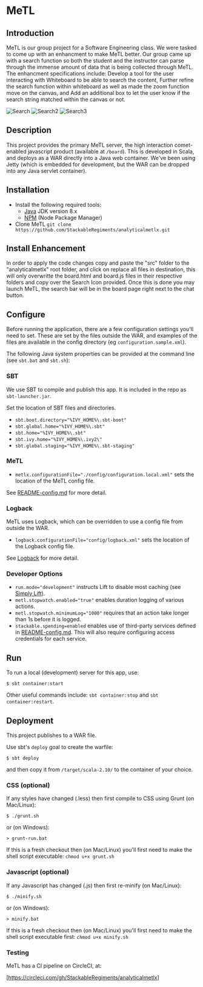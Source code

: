 # MeTL

## Introduction
MeTL is our group project for a Software Engineering class. We were tasked to come up with an enhancment to make MeTL better. Our group came up with a search function so both the student and the instructor can parse through the immense amount of data that is being collected through MeTL. The enhancment specifications include: Develop a tool for the user interacting with Whiteboard to be able to search the content, Further refine the search function within whiteboard as well as made the zoom function move on the canvas, and Add an additional box to let the user know if the search string matched within the canvas or not.

![Search](https://i.ibb.co/YWTgPgB/metl1.png)
![Search2](https://i.ibb.co/VYGbx2R/metl2.png)
![Search3](https://i.ibb.co/PNR2vmr/metl3.png)

## Description

This project provides the primary MeTL server, the high interaction comet-enabled javascript product (available at `/board`).  This is developed in Scala, and deploys as a WAR directly into a Java web container.  We've been using Jetty (which is embedded for development, but the WAR can be dropped into any Java servlet container).

## Installation

- Install the following required tools:
  - [Java](www.oracle.com/technetwork/java/javase/downloads) JDK version 8.x
  - [NPM](https://www.npmjs.com/get-npm) (Node Package Manager)
- Clone MeTL `git clone https://github.com/StackableRegiments/analyticalmetlx.git`

## Install Enhancement
In order to apply the code changes copy and paste the "src" folder to the "analyticalmetlx" root folder, and click on replace all files in destination, this will only overwritte the board.html and board.js files in their respective folders and copy over the Search Icon provided. Once this is done you may launch MeTL, the search bar will be in the board page right next to the chat button.

## Configure

Before running the application, there are a few configuration settings you'll need to set.  These are set by the files outside the WAR, and examples of the files are available in the config directory (eg `configuration.sample.xml`).

The following Java system properties can be provided at the command line (see `sbt.bat` and `sbt.sh`):

### SBT

We use SBT to compile and publish this app. It is included in the repo as `sbt-launcher.jar`.

Set the location of SBT files and directories.

- `sbt.boot.directory="%IVY_HOME%\.sbt-boot"`
- `sbt.global.home="%IVY_HOME%\.sbt"`
- `sbt.home="%IVY_HOME%\.sbt"`
- `sbt.ivy.home="%IVY_HOME%\.ivy2\"`
- `sbt.global.staging="%IVY_HOME%\.sbt-staging"`

### MeTL

- `metlx.configurationFile="./config/configuration.local.xml"` sets the location of the MeTL config file.

See [README-config.md](README-config.md) for more detail.

### Logback

MeTL uses Logback, which can be overridden to use a config file from outside the WAR.

- `logback.configurationFile="config/logback.xml"` sets the location of the Logback config file.

See [Logback](https://logback.qos.ch/manual/index.html) for more detail.

### Developer Options

- `run.mode="development"` instructs Lift to disable most caching (see [Simply Lift](https://simply.liftweb.net/index-3.1.html#toc-Subsection-3.1.2)).
- `metl.stopwatch.enabled="true"` enables duration logging of various actions.
- `metl.stopwatch.minimumLog="1000"` requires that an action take longer than 1s before it is logged.
- `stackable.spending=enabled` enables use of third-party services defined in [README-config.md](README-config.md). This will also require configuring access credentials for each service.

## Run

To run a local (development) server for this app, use:

    $ sbt container:start

Other useful commands include: `sbt container:stop` and `sbt container:restart`.

## Deployment

This project publishes to a WAR file.

Use sbt's `deploy` goal to create the warfile:

    $ sbt deploy

and then copy it from `/target/scala-2.10/` to the container of your choice.

### CSS (optional)

If any styles have changed (.less) then first compile to CSS using Grunt  (on Mac/Linux):

    $ ./grunt.sh

or (on Windows):

    > grunt-run.bat

If this is a fresh checkout then (on Mac/Linux) you'll first need to make the shell script executable: `chmod u+x grunt.sh`

### Javascript (optional)

If any Javascript has changed (.js) then first re-minify (on Mac/Linux):

    $ ./minify.sh

or (on Windows):

    > minify.bat

If this is a fresh checkout then (on Mac/Linux) you'll first need to make the shell script executable first: `chmod u+x minify.sh`

### Testing

MeTL has a CI pipeline on CircleCI, at:

[https://circleci.com/gh/StackableRegiments/analyticalmetlx]
